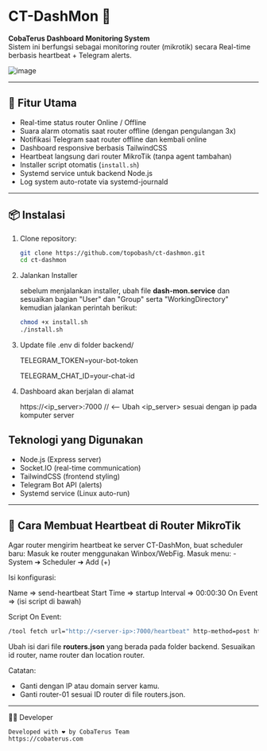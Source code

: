 # CT-DashMon 📡

**CobaTerus Dashboard Monitoring System**  
Sistem ini berfungsi sebagai monitoring router (mikrotik) secara Real-time berbasis heartbeat + Telegram alerts.

![image](https://github.com/user-attachments/assets/85248cd6-a556-4332-a695-bb64c98e744d)


---

## 🚀 Fitur Utama

- Real-time status router Online / Offline
- Suara alarm otomatis saat router offline (dengan pengulangan 3x)
- Notifikasi Telegram saat router offline dan kembali online
- Dashboard responsive berbasis TailwindCSS
- Heartbeat langsung dari router MikroTik (tanpa agent tambahan)
- Installer script otomatis (`install.sh`)
- Systemd service untuk backend Node.js
- Log system auto-rotate via systemd-journald

---

## 📦 Instalasi

1. Clone repository:

   ```bash
   git clone https://github.com/topobash/ct-dashmon.git
   cd ct-dashmon

   ```

2. Jalankan Installer

   sebelum menjalankan installer, ubah file **dash-mon.service** dan sesuaikan bagian "User" dan "Group" serta "WorkingDirectory"
   kemudian jalankan perintah berikut:
   
   ```bash
   chmod +x install.sh
   ./install.sh

   ```

4. Update file .env di folder backend/

   TELEGRAM_TOKEN=your-bot-token
   
   TELEGRAM_CHAT_ID=your-chat-id

5. Dashboard akan berjalan di alamat

   https://<ip_server>:7000 // <-- Ubah <ip_server> sesuai dengan ip pada komputer server

## Teknologi yang Digunakan

- Node.js (Express server)
- Socket.IO (real-time communication)
- TailwindCSS (frontend styling)
- Telegram Bot API (alerts)
- Systemd service (Linux auto-run)

---

## 📡 Cara Membuat Heartbeat di Router MikroTik

Agar router mengirim heartbeat ke server CT-DashMon, buat scheduler baru:
Masuk ke router menggunakan Winbox/WebFig.
Masuk menu: - System ➔ Scheduler ➔ Add (+)

Isi konfigurasi:

   Name         => send-heartbeat
   Start Time   => startup
   Interval     => 00:00:30
   On Event     => (isi script di bawah)

Script On Event:
   ```bash
   /tool fetch url="http://<server-ip>:7000/heartbeat" http-method=post http-data="{\"router_id\":\"router-01\"}" http-header-field="Content-Type: application/json"
   ```

Ubah isi dari file **routers.json** yang berada pada folder backend. Sesuaikan id router, name router dan location router.

Catatan:

- Ganti <server-ip> dengan IP atau domain server kamu.
- Ganti router-01 sesuai ID router di file routers.json.

---

👨‍💻 Developer

    Developed with ❤️ by CobaTerus Team
    https://cobaterus.com
